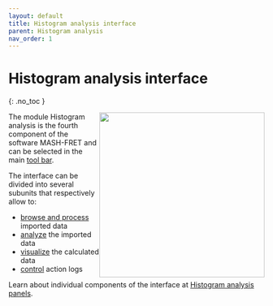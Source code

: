 ```yaml
---
layout: default
title: Histogram analysis interface
parent: Histogram analysis
nav_order: 1
---
```


# Histogram analysis interface
{: .no_toc }

<a href="../../assets/images/gui-histogram-analysis.png"><img src="../../assets/images/gui-histogram-analysis.png" width="325" style="float:right"/></a>

The module Histogram analysis is the fourth component of the software MASH-FRET and can be selected in the main 
[tool bar](../../Getting_started.html#interface).

The interface can be divided into several subunits that respectively allow to:
* <u>browse and process</u> imported data
* <u>analyze</u> the imported data
* <u>visualize</u> the calculated data
* <u>control</u> action logs

Learn about individual components of the interface at 
[Histogram analysis panels](/docs/histogram-analysis/panels).

